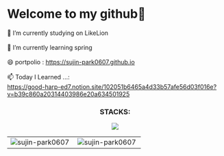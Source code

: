 # Welcome to my github👋

🔭 I’m currently studying on LikeLion<br>
<br>
🌱 I’m currently learning spring
<br>
<br>
😄 portpolio : https://sujin-park0607.github.io<br>
<br>
📫 Today I Learned ...: <br>
https://good-harp-ed7.notion.site/102051b6465a4d33b57afe56d03f016e?v=b39c860a20314403986e20a634501925

<!--
**sujin-park0607/sujin-park0607** is a ✨ _special_ ✨ repository because its `README.md` (this file) appears on your GitHub profile.

Here are some ideas to get you started:

- 🔭 I’m currently working on ACIN lab
- 🌱 I’m currently learning Django & Flutter
- 👯 I’m looking to collaborate on ...
- 🤔 I’m looking for help with ...
- 💬 Ask me about ...
- 📫 How to reach me: ...
- 😄 Pronouns: ...
- ⚡ Fun fact: ...
-->



<h3 align="center">STACKS:</h3>
<p align="center">
  <img src="https://img.shields.io/badge/python-3670A0?style=for-the-badge&logo=python&logoColor=ffdd54"> 
</p>




<table style="border: none">
    <tr>
        <td valign="top" width="50%" style="border: none">
        <img align="left" src="https://github-readme-stats.vercel.app/api/top-langs?username=sujin-park0607&show_icons=true&locale=en&layout=compact&theme=dark" alt="sujin-park0607" />
        </td>
        <td valign="top" width="50%" style="border: none">
        <img align="center" src="https://github-readme-stats.vercel.app/api?username=sujin-park0607&show_icons=true&locale=en&theme=dark" alt="sujin-park0607" />
        </td>
    </tr>
</table>
